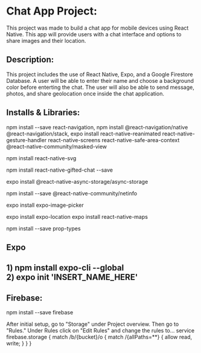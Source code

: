 <h1> Chat App Project: </h1>

<p>This project was made to build a chat app for mobile devices using React Native. This app will provide users with a chat interface and options to share images and their location. </p>

<h2> Description: </h2>

<p> This project includes the use of React Native, Expo, and a Google Firestore Database. A user will be able to enter their name and choose a background color before enterting the chat. The user will also be able to send message, photos, and share geolocation once inside the chat application.  
  
<h2> Installs & Libraries: </h2>

<p> npm install --save react-navigation, npm install @react-navigation/native @react-navigation/stack, expo install react-native-reanimated react-native-gesture-handler react-native-screens react-native-safe-area-context @react-native-community/masked-view <p>
  <p> npm install react-native-svg <p>
  <p> npm install react-native-gifted-chat --save <p>
  <p> expo install @react-native-async-storage/async-storage <p>
  <p> npm install --save @react-native-community/netinfo <p>
  <p> expo install expo-image-picker <p>
  <p> expo install expo-location expo install react-native-maps <p>
  <p> npm install --save prop-types  <p>
    
<h2> Expo <h2>
  
  <p> 1) npm install expo-cli --global <br>
      2) expo init 'INSERT_NAME_HERE' <p>
  
<h2> Firebase: </h2>

<p> npm install --save firebase <p>

<p> After initial setup, go to "Storage" under Project overview. Then go to "Rules." Under Rules click on "Edit Rules" and change the rules to...
  service firebase.storage {
  match /b/{bucket}/o {
  match /{allPaths=**} {
  allow read, write;
  }
  }
  }
